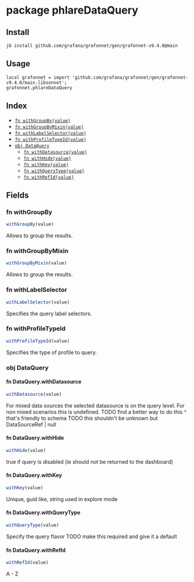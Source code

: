 # package phlareDataQuery



## Install

```
jb install github.com/grafana/grafonnet/gen/grafonnet-v9.4.0@main
```

## Usage

```jsonnet
local grafonnet = import 'github.com/grafana/grafonnet/gen/grafonnet-v9.4.0/main.libsonnet';
grafonnet.phlareDataQuery

```

## Index

* [`fn withGroupBy(value)`](#fn-withgroupby)
* [`fn withGroupByMixin(value)`](#fn-withgroupbymixin)
* [`fn withLabelSelector(value)`](#fn-withlabelselector)
* [`fn withProfileTypeId(value)`](#fn-withprofiletypeid)
* [`obj DataQuery`](#obj-dataquery)
  * [`fn withDatasource(value)`](#fn-dataquerywithdatasource)
  * [`fn withHide(value)`](#fn-dataquerywithhide)
  * [`fn withKey(value)`](#fn-dataquerywithkey)
  * [`fn withQueryType(value)`](#fn-dataquerywithquerytype)
  * [`fn withRefId(value)`](#fn-dataquerywithrefid)

## Fields

### fn withGroupBy

```ts
withGroupBy(value)
```

Allows to group the results.

### fn withGroupByMixin

```ts
withGroupByMixin(value)
```

Allows to group the results.

### fn withLabelSelector

```ts
withLabelSelector(value)
```

Specifies the query label selectors.

### fn withProfileTypeId

```ts
withProfileTypeId(value)
```

Specifies the type of profile to query.

### obj DataQuery


#### fn DataQuery.withDatasource

```ts
withDatasource(value)
```

For mixed data sources the selected datasource is on the query level.
For non mixed scenarios this is undefined.
TODO find a better way to do this ^ that's friendly to schema
TODO this shouldn't be unknown but DataSourceRef | null

#### fn DataQuery.withHide

```ts
withHide(value)
```

true if query is disabled (ie should not be returned to the dashboard)

#### fn DataQuery.withKey

```ts
withKey(value)
```

Unique, guid like, string used in explore mode

#### fn DataQuery.withQueryType

```ts
withQueryType(value)
```

Specify the query flavor
TODO make this required and give it a default

#### fn DataQuery.withRefId

```ts
withRefId(value)
```

A - Z
